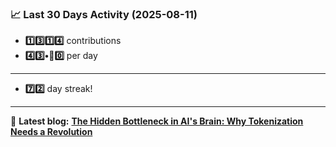 <!--START_STATS-->
### 📈 Last 30 Days Activity (2025-08-11)  
- **1️⃣3️⃣1️⃣4️⃣** contributions  
- **4️⃣3️⃣•🎱0️⃣** per day
---
- **7️⃣2️⃣** day streak!
---
📝 **Latest blog:** [**The Hidden Bottleneck in AI's Brain: Why Tokenization Needs a Revolution**](https://andriak.com/blog/tokenization-revolution)
<!--END_STATS-->
